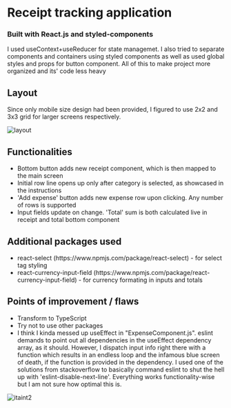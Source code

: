 # Receipt tracking application

<h3>Built with React.js and styled-components</h3>
<p>I used useContext+useReducer for state managemet. I also tried to separate components and containers using styled components as well as used global styles and props for button component. All of this to make project more organized and its' code less heavy</p>

<h2>Layout</h2>

Since only mobile size design had been provided, I figured to use 2x2 and 3x3 grid for larger screens respectively.

![layout](https://user-images.githubusercontent.com/93702054/190071944-3e027757-6a2b-4e5b-b4ea-eed73c4d2d5b.png)

<h2>Functionalities</h2>
<ul>
  <li>Bottom button adds new receipt component, which is then mapped to the main screen</li>
  <li>Initial row line opens up only after category is selected, as showcased in the instructions</li>
  <li>'Add expense' button adds new expense row upon clicking. Any number of rows is supported</li>
  <li>Input fields update on change. 'Total' sum is both calculated live in receipt and total bottom component</li>
</ul>


<h2>Additional packages used</h2>
<ul>
  <li>react-select (https://www.npmjs.com/package/react-select) - for select tag styling </li>
  <li>react-currency-input-field (https://www.npmjs.com/package/react-currency-input-field) - for currency formating in inputs and totals</li>
</ul>

<h2>Points of improvement / flaws</h2>

<ul>
  <li>Transform to TypeScript</li>
  <li>Try not to use other packages</li>
  <li>I think I kinda messed up useEffect in "ExpenseComponent.js". eslint demands to point out all dependencies in the useEffect dependency array, as it should. However, I dispatch input info right there with a function which results in an endless loop and the infamous blue screen of death, if the function is provided in the dependency. I used one of the solutions from stackoverflow to basically command eslint to shut the hell up with 'eslint-disable-next-line'. Everything works functionality-wise but I am not sure how optimal this is.</li>
</ul>

![itaint2](https://user-images.githubusercontent.com/93702054/190077638-e79807aa-9773-40f4-9b45-00daf9d864c4.png)


